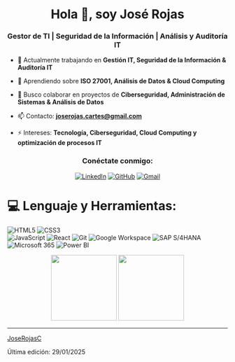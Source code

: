 <h1 align="center">Hola 👋, soy José Rojas</h1>
<h3 align="center">Gestor de TI | Seguridad de la Información | Análisis y Auditoría IT</h3>

- 🔭 Actualmente trabajando en **Gestión IT, Seguridad de la Información & Auditoría IT**

- 🌱 Aprendiendo sobre **ISO 27001, Análisis de Datos & Cloud Computing**

- 👯 Busco colaborar en proyectos de **Ciberseguridad, Administración de Sistemas & Análisis de Datos**

- 📫 Contacto: **joserojas.cartes@gmail.com**

- ⚡ Intereses: **Tecnología, Ciberseguridad, Cloud Computing y optimización de procesos IT**

<h3 align="center">Conéctate conmigo:</h3>
<div align="center">

[![LinkedIn](https://img.shields.io/badge/LinkedIn-0077B5?style=for-the-badge&logo=linkedin&logoColor=white)](https://www.linkedin.com/in/josei-rojas-cartes/)
[![GitHub](https://img.shields.io/badge/GitHub-181717?style=for-the-badge&logo=github&logoColor=white)](https://github.com/JoseRojasC)
[![Gmail](https://img.shields.io/badge/Gmail-D14836?style=for-the-badge&logo=gmail&logoColor=white)](mailto:joserojas.cartes@gmail.com)
  
</div>

# 💻 Lenguaje y Herramientas:
![HTML5](https://img.shields.io/badge/html5-%23E34F26.svg?style=for-the-badge&logo=html5&logoColor=white) 
![CSS3](https://img.shields.io/badge/css3-%231572B6.svg?style=for-the-badge&logo=css3&logoColor=white)  
![JavaScript](https://img.shields.io/badge/javascript-%23323330.svg?style=for-the-badge&logo=javascript&logoColor=%23F7DF1E) 
![React](https://img.shields.io/badge/react-%2320232a.svg?style=for-the-badge&logo=react&logoColor=%2361DAFB) 
![Git](https://img.shields.io/badge/Git-%23F05032.svg?style=for-the-badge&logo=git&logoColor=white) 
![Google Workspace](https://img.shields.io/badge/Google%20Workspace-%234285F4.svg?style=for-the-badge&logo=google-workspace&logoColor=white)
![SAP S/4HANA](https://img.shields.io/badge/SAP%20S/4HANA-%23007DB8.svg?style=for-the-badge&logo=sap&logoColor=white)
![Microsoft 365](https://img.shields.io/badge/Microsoft%20365-%230066C2.svg?style=for-the-badge&logo=microsoft&logoColor=white)
![Power BI](https://img.shields.io/badge/Power%20BI-%23F2C811.svg?style=for-the-badge&logo=powerbi&logoColor=black)

<p align= "center">
  <img height= "150" src="https://github-readme-stats.vercel.app/api?username=JoseRojasC&theme=react&show_icons=true&include_all_commits=true" />
  <img height= "150" src="https://github-readme-stats.vercel.app/api/top-langs/?username=JoseRojasC&theme=react&layout=compact" />
</p>

------

[JoseRojasC](https://github.com/JoseRojasC)

Última edición: 29/01/2025

